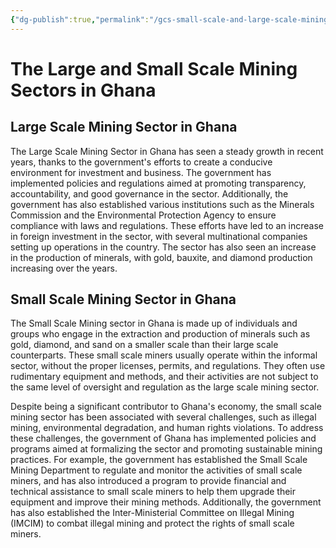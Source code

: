 ```yaml
---
{"dg-publish":true,"permalink":"/gcs-small-scale-and-large-scale-mining/"}
---
```


# The Large and Small Scale Mining Sectors in Ghana

## Large Scale Mining Sector in Ghana
The Large Scale Mining Sector in Ghana has seen a steady growth in recent years, thanks to the government's efforts to create a conducive environment for investment and business. The government has implemented policies and regulations aimed at promoting transparency, accountability, and good governance in the sector. Additionally, the government has also established various institutions such as the Minerals Commission and the Environmental Protection Agency to ensure compliance with laws and regulations. These efforts have led to an increase in foreign investment in the sector, with several multinational companies setting up operations in the country. The sector has also seen an increase in the production of minerals, with gold, bauxite, and diamond production increasing over the years.

## Small Scale Mining Sector in Ghana
The Small Scale Mining sector in Ghana is made up of individuals and groups who engage in the extraction and production of minerals such as gold, diamond, and sand on a smaller scale than their large scale counterparts. These small scale miners usually operate within the informal sector, without the proper licenses, permits, and regulations. They often use rudimentary equipment and methods, and their activities are not subject to the same level of oversight and regulation as the large scale mining sector.

Despite being a significant contributor to Ghana's economy, the small scale mining sector has been associated with several challenges, such as illegal mining, environmental degradation, and human rights violations. To address these challenges, the government of Ghana has implemented policies and programs aimed at formalizing the sector and promoting sustainable mining practices. For example, the government has established the Small Scale Mining Department to regulate and monitor the activities of small scale miners, and has also introduced a program to provide financial and technical assistance to small scale miners to help them upgrade their equipment and improve their mining methods. Additionally, the government has also established the Inter-Ministerial Committee on Illegal Mining (IMCIM) to combat illegal mining and protect the rights of small scale miners.